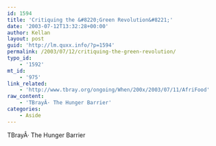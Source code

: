 ```yaml
---
id: 1594
title: 'Critiquing the &#8220;Green Revolution&#8221;'
date: '2003-07-12T13:32:28+00:00'
author: Kellan
layout: post
guid: 'http://lm.quxx.info/?p=1594'
permalink: /2003/07/12/critiquing-the-green-revolution/
typo_id:
    - '1592'
mt_id:
    - '975'
link_related:
    - 'http://www.tbray.org/ongoing/When/200x/2003/07/11/AfriFood'
raw_content:
    - 'TBrayÂ· The Hunger Barrier'
categories:
    - Aside
---
```


TBrayÂ· The Hunger Barrier